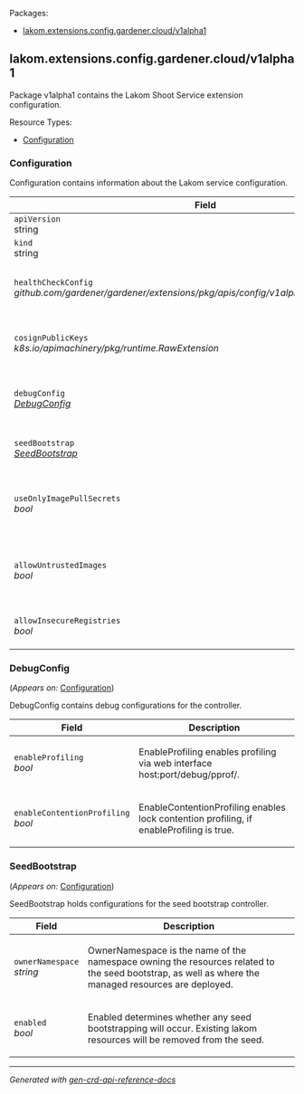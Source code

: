 <p>Packages:</p>
<ul>
<li>
<a href="#lakom.extensions.config.gardener.cloud%2fv1alpha1">lakom.extensions.config.gardener.cloud/v1alpha1</a>
</li>
</ul>
<h2 id="lakom.extensions.config.gardener.cloud/v1alpha1">lakom.extensions.config.gardener.cloud/v1alpha1</h2>
<p>
<p>Package v1alpha1 contains the Lakom Shoot Service extension configuration.</p>
</p>
Resource Types:
<ul><li>
<a href="#lakom.extensions.config.gardener.cloud/v1alpha1.Configuration">Configuration</a>
</li></ul>
<h3 id="lakom.extensions.config.gardener.cloud/v1alpha1.Configuration">Configuration
</h3>
<p>
<p>Configuration contains information about the Lakom service configuration.</p>
</p>
<table>
<thead>
<tr>
<th>Field</th>
<th>Description</th>
</tr>
</thead>
<tbody>
<tr>
<td>
<code>apiVersion</code></br>
string</td>
<td>
<code>
lakom.extensions.config.gardener.cloud/v1alpha1
</code>
</td>
</tr>
<tr>
<td>
<code>kind</code></br>
string
</td>
<td><code>Configuration</code></td>
</tr>
<tr>
<td>
<code>healthCheckConfig</code></br>
<em>
github.com/gardener/gardener/extensions/pkg/apis/config/v1alpha1.HealthCheckConfig
</em>
</td>
<td>
<em>(Optional)</em>
<p>HealthCheckConfig is the config for the health check controller.</p>
</td>
</tr>
<tr>
<td>
<code>cosignPublicKeys</code></br>
<em>
k8s.io/apimachinery/pkg/runtime.RawExtension
</em>
</td>
<td>
<em>(Optional)</em>
<p>CosignPublicKeys is the cosign public keys used to verify image signatures.</p>
</td>
</tr>
<tr>
<td>
<code>debugConfig</code></br>
<em>
<a href="#lakom.extensions.config.gardener.cloud/v1alpha1.DebugConfig">
DebugConfig
</a>
</em>
</td>
<td>
<em>(Optional)</em>
<p>DebugConfig contains debug configurations for the controller.</p>
</td>
</tr>
<tr>
<td>
<code>seedBootstrap</code></br>
<em>
<a href="#lakom.extensions.config.gardener.cloud/v1alpha1.SeedBootstrap">
SeedBootstrap
</a>
</em>
</td>
<td>
<p>SeedBootstrap configures the seed bootstrap controller.</p>
</td>
</tr>
<tr>
<td>
<code>useOnlyImagePullSecrets</code></br>
<em>
bool
</em>
</td>
<td>
<p>UseOnlyImagePullSecrets sets lakom to use only the image pull secrets of the pod to access the OCI registry.
Otherwise, also the node identity and docker config file are used.</p>
</td>
</tr>
<tr>
<td>
<code>allowUntrustedImages</code></br>
<em>
bool
</em>
</td>
<td>
<p>AllowUntrustedImages sets lakom webhook to allow images without trusted signature.
Instead to deny the request, the webhook will allow it with a warning.</p>
</td>
</tr>
<tr>
<td>
<code>allowInsecureRegistries</code></br>
<em>
bool
</em>
</td>
<td>
<p>AllowInsecureRegistries allows Lakom to use HTTP for communication with the registries</p>
</td>
</tr>
</tbody>
</table>
<h3 id="lakom.extensions.config.gardener.cloud/v1alpha1.DebugConfig">DebugConfig
</h3>
<p>
(<em>Appears on:</em>
<a href="#lakom.extensions.config.gardener.cloud/v1alpha1.Configuration">Configuration</a>)
</p>
<p>
<p>DebugConfig contains debug configurations for the controller.</p>
</p>
<table>
<thead>
<tr>
<th>Field</th>
<th>Description</th>
</tr>
</thead>
<tbody>
<tr>
<td>
<code>enableProfiling</code></br>
<em>
bool
</em>
</td>
<td>
<p>EnableProfiling enables profiling via web interface host:port/debug/pprof/.</p>
</td>
</tr>
<tr>
<td>
<code>enableContentionProfiling</code></br>
<em>
bool
</em>
</td>
<td>
<p>EnableContentionProfiling enables lock contention profiling, if
enableProfiling is true.</p>
</td>
</tr>
</tbody>
</table>
<h3 id="lakom.extensions.config.gardener.cloud/v1alpha1.SeedBootstrap">SeedBootstrap
</h3>
<p>
(<em>Appears on:</em>
<a href="#lakom.extensions.config.gardener.cloud/v1alpha1.Configuration">Configuration</a>)
</p>
<p>
<p>SeedBootstrap holds configurations for the seed bootstrap controller.</p>
</p>
<table>
<thead>
<tr>
<th>Field</th>
<th>Description</th>
</tr>
</thead>
<tbody>
<tr>
<td>
<code>ownerNamespace</code></br>
<em>
string
</em>
</td>
<td>
<p>OwnerNamespace is the name of the namespace owning the resources related
to the seed bootstrap, as well as where the managed resources are deployed.</p>
</td>
</tr>
<tr>
<td>
<code>enabled</code></br>
<em>
bool
</em>
</td>
<td>
<p>Enabled determines whether any seed bootstrapping will occur.
Existing lakom resources will be removed from the seed.</p>
</td>
</tr>
</tbody>
</table>
<hr/>
<p><em>
Generated with <a href="https://github.com/ahmetb/gen-crd-api-reference-docs">gen-crd-api-reference-docs</a>
</em></p>
